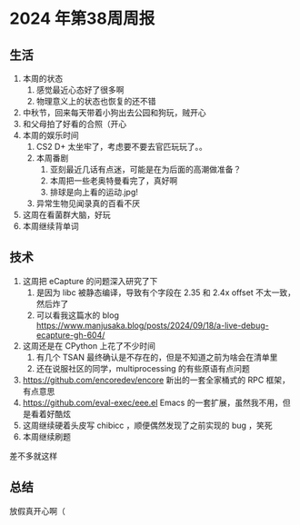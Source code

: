 # 2024 年第38周周报

## 生活

1. 本周的状态
    1. 感觉最近心态好了很多啊
    2. 物理意义上的状态也恢复的还不错
2. 中秋节，回来每天带着小狗出去公园和狗玩，贼开心
3. 和父母拍了好看的合照（开心
4. 本周的娱乐时间
    1. CS2 D+ 太坐牢了，考虑要不要去官匹玩玩了。。
    2. 本周番剧
        1. 亚刻最近几话有点迷，可能是在为后面的高潮做准备？
        2. 本周把一些老奥特曼看完了，真好啊
        3. 排球是向上看的运动.jpg!
    3. 异常生物见闻录真的百看不厌
5. 这周在看菌群大脑，好玩
6. 本周继续背单词

## 技术

1. 这周把 eCapture 的问题深入研究了下
    1. 是因为 libc 被静态编译，导致有个字段在 2.35 和 2.4x offset 不太一致，然后炸了
    2. 可以看我这篇水的 blog <https://www.manjusaka.blog/posts/2024/09/18/a-live-debug-ecapture-gh-604/>
2. 这周还是在 CPython 上花了不少时间
    1. 有几个 TSAN 最终确认是不存在的，但是不知道之前为啥会在清单里
    2. 还在说服社区的同学，multiprocessing 的有些原语有点问题
3. <https://github.com/encoredev/encore> 新出的一套全家桶式的 RPC 框架，有点意思
4. <https://github.com/eval-exec/eee.el> Emacs 的一套扩展，虽然我不用，但是看着好酷炫
5. 这周继续硬着头皮写 chibicc ，顺便偶然发现了之前实现的 bug ，笑死
6. 本周继续刷题

差不多就这样

## 总结

放假真开心啊（
